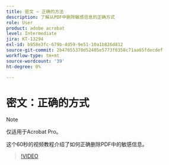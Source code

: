 ```yaml
---
title: 密文 — 正确的方法
description: 了解从PDF中删除敏感信息的正确方式
role: User
product: adobe acrobat
level: Intermediate
jira: KT-13294
exl-id: b958e3fc-679b-4d59-9e51-10a1b826d812
source-git-commit: 2b47655370d52405e5773f0358c71aa65fdecdef
workflow-type: tm+mt
source-wordcount: '39'
ht-degree: 0%

---
```


# 密文：正确的方式

>[!NOTE]
>
>仅适用于Acrobat Pro。

这个60秒的视频教程介绍了如何正确删除PDF中的敏感信息。

>[!VIDEO](https://video.tv.adobe.com/v/3411377?quality=12&learn=on&hidetitle=true)
